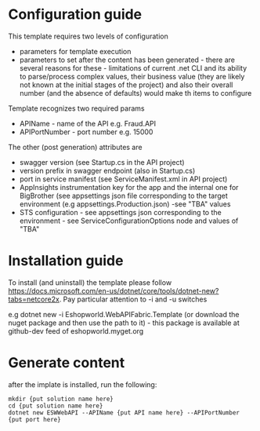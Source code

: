 # Configuration guide

This template requires two levels of configuration 

- parameters for template execution
- parameters to set after the content has been generated - there are several reasons for these - limitations of current .net CLI and its ability to parse/process complex values, their business value (they are likely not known at the initial stages of the project) and also their overall number (and the absence of defaults) would make th
items to configure

Template recognizes two required params

- APIName - name of the API e.g. Fraud.API
- APIPortNumber - port number e.g. 15000

The other (post generation) attributes are

- swagger version (see Startup.cs in the API project)
- version prefix in swagger endpoint (also in Startup.cs)
- port in service manifest (see ServiceManifest.xml in API project)
- AppInsights instrumentation key for the app and the internal one for BigBrother (see appsettings json file corresponding to the target environment (e.g appsettings.Production.json) -see "TBA" values
 - STS configuration - see appsettings json corresponding to the environment - see ServiceConfigurationOptions node and values of "TBA"

# Installation guide

To install (and uninstall) the template please follow https://docs.microsoft.com/en-us/dotnet/core/tools/dotnet-new?tabs=netcore2x. Pay particular attention to -i and -u switches

e.g dotnet new -i Eshopworld.WebAPIFabric.Template (or download the nuget package and then use the path to it) - this package is available at github-dev feed of eshopworld.myget.org

# Generate content

after the implate is installed, run the following:

``` shell
mkdir {put solution name here}
cd {put solution name here}
dotnet new ESWWebAPI --APIName {put API name here} --APIPortNumber {put port here}
```